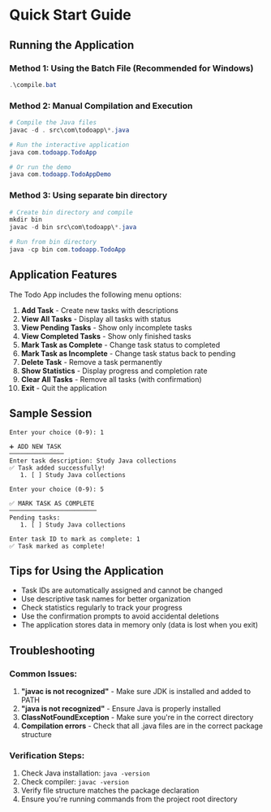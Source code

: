 # Quick Start Guide

## Running the Application

### Method 1: Using the Batch File (Recommended for Windows)
```powershell
.\compile.bat
```

### Method 2: Manual Compilation and Execution
```powershell
# Compile the Java files
javac -d . src\com\todoapp\*.java

# Run the interactive application
java com.todoapp.TodoApp

# Or run the demo
java com.todoapp.TodoAppDemo
```

### Method 3: Using separate bin directory
```powershell
# Create bin directory and compile
mkdir bin
javac -d bin src\com\todoapp\*.java

# Run from bin directory
java -cp bin com.todoapp.TodoApp
```

## Application Features

The Todo App includes the following menu options:

1. **Add Task** - Create new tasks with descriptions
2. **View All Tasks** - Display all tasks with status
3. **View Pending Tasks** - Show only incomplete tasks
4. **View Completed Tasks** - Show only finished tasks
5. **Mark Task as Complete** - Change task status to completed
6. **Mark Task as Incomplete** - Change task status back to pending
7. **Delete Task** - Remove a task permanently
8. **Show Statistics** - Display progress and completion rate
9. **Clear All Tasks** - Remove all tasks (with confirmation)
0. **Exit** - Quit the application

## Sample Session

```
Enter your choice (0-9): 1

➕ ADD NEW TASK
───────────────
Enter task description: Study Java collections
✅ Task added successfully!
   1. [ ] Study Java collections

Enter your choice (0-9): 5

✅ MARK TASK AS COMPLETE
────────────────────────
Pending tasks:
   1. [ ] Study Java collections

Enter task ID to mark as complete: 1
✅ Task marked as complete!
```

## Tips for Using the Application

- Task IDs are automatically assigned and cannot be changed
- Use descriptive task names for better organization
- Check statistics regularly to track your progress
- Use the confirmation prompts to avoid accidental deletions
- The application stores data in memory only (data is lost when you exit)

## Troubleshooting

### Common Issues:

1. **"javac is not recognized"** - Make sure JDK is installed and added to PATH
2. **"java is not recognized"** - Ensure Java is properly installed
3. **ClassNotFoundException** - Make sure you're in the correct directory
4. **Compilation errors** - Check that all .java files are in the correct package structure

### Verification Steps:

1. Check Java installation: `java -version`
2. Check compiler: `javac -version`
3. Verify file structure matches the package declaration
4. Ensure you're running commands from the project root directory
